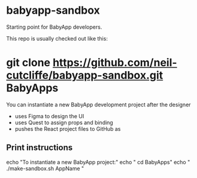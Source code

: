 # babyapp-sandbox
Starting point for BabyApp developers.

This repo is usually checked out like this:
# git clone https://github.com/neil-cutcliffe/babyapp-sandbox.git BabyApps

You can instantiate a new BabyApp development project after the designer
 - uses Figma to design the UI
 - uses Quest to assign props and binding
 - pushes the React project files to GitHub as <AppName>

## Print instructions

echo "To instantiate a new BabyApp project:"
echo " cd BabyApps"
echo " ./make-sandbox.sh AppName <dirname>"
